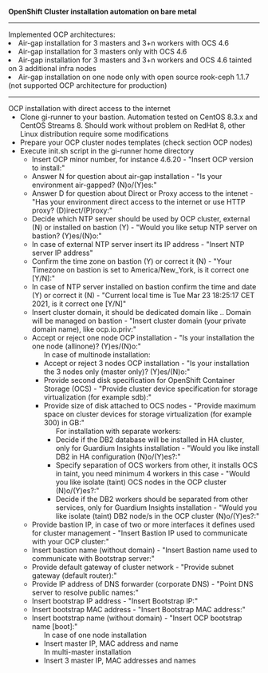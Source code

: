 <B>OpenShift Cluster installation automation on bare metal</B>
<HR>
Implemented OCP architectures:
<LI>Air-gap installation for 3 masters and 3+n workers with OCS 4.6
<LI>Air-gap installation for 3 masters only with OCS 4.6
<LI>Air-gap installation for 3 masters and 3+n workers and OCS 4.6 tainted on 3 additional infra nodes
<LI>Air-gap installation on one node only with open source rook-ceph 1.1.7 (not supported OCP architecture for production)
<HR>
OCP installation with direct access to the internet
<UL>
<LI> Clone gi-runner to your bastion. Automation tested on CentOS 8.3.x and CentOS Streams 8. Should work without problem on RedHat 8, other Linux distribution require some modifications
<LI> Prepare your OCP cluster nodes templates (check section OCP nodes)
<LI> Execute init.sh script in the gi-runner home directory
<UL>
  <LI> Insert OCP minor number, for instance 4.6.20 - "Insert OCP version to install:"
  <LI> Answer N for question about air-gap installation - "Is your environment air-gapped? (N)o/(Y)es:"
  <LI> Answer D for question about Direct or Proxy access to the intenet - "Has your environment direct access to the internet or use HTTP proxy? (D)irect/(P)roxy:"
  <LI>Decide which NTP server should be used by OCP cluster, external (N) or installed on bastion (Y) - "Would you like setup NTP server on bastion? (Y)es/(N)o:"
  <LI>In case of external NTP server insert its IP address - "Insert NTP server IP address"
  <LI>Confirm the time zone on bastion (Y) or correct it (N) - "Your Timezone on bastion is set to America/New_York, is it correct one [Y/N]:"
  <LI>In case of NTP server installed on bastion confirm the time and date (Y) or correct it (N) - "Current local time is Tue Mar 23 18:25:17 CET 2021, is it correct one [Y/N]"
  <LI>Insert cluster domain, it should be dedicated domain like <cluster_domain>.<corporate_domain>. Domain will be managed on bastion - "Insert cluster domain (your private domain name), like ocp.io.priv:"
  <LI>Accept or reject one node OCP installation - "Is your installation the one node (allinone)? (Y)es/(N)o:"
  <UL>In case of multinode installation:
    <li>Accept or reject 3 nodes OCP installation - "Is your installation the 3 nodes only (master only)? (Y)es/(N)o:"
    <li>Provide second disk specification for OpenShift Container Storage (OCS) - "Provide cluster device specification for storage virtualization (for example sdb):"
    <li>Provide size of disk attached to OCS nodes - "Provide maximum space on cluster devices for storage virtualization (for example 300) in GB:"
    <UL>For installation with separate workers:
      <li>Decide if the DB2 database will be installed in HA cluster, only for Guardium Insights installation - "Would you like install DB2 in HA configuration (N)o/(Y)es?:"
      <li>Specify separation of OCS workers from other, it installs OCS in taint, you need minimum 4 workers in this case - "Would you like isolate (taint) OCS nodes in the OCP cluster (N)o/(Y)es?:"
      <li>Decide if the DB2 workers should be separated from other services, only for Guardium Insights installation - "Would you like isolate (taint) DB2 node/s in the OCP cluster (N)o/(Y)es?:"
    </UL>
  </UL>
  <li>Provide bastion IP, in case of two or more interfaces it defines used for cluster management - "Insert Bastion IP used to communicate with your OCP cluster:"
  <LI>Insert bastion name (without domain) - "Insert Bastion name used to communicate with Bootstrap server:"
  <li>Provide default gateway of cluster network - "Provide subnet gateway (default router):"
  <li>Provide IP address of DNS forwarder (corporate DNS) - "Point DNS server to resolve public names:"
  <li>Insert bootstrap IP address - "Insert Bootstrap IP:"
  <li>Insert bootstrap MAC address - "Insert Bootstrap MAC address:"
  <li>Insert bootstrap name (without domain) - "Insert OCP bootstrap name [boot]:"
  <UL>In case of one node installation
    <li>Insert master IP, MAC address and name
  </UL>
  <UL>In multi-master installation
    <li>Insert 3 master IP, MAC addresses and names
  </UL>
</UL>

